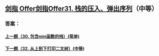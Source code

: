 ## [ 剑指 Offer剑指Offer31. 栈的压入、弹出序列](https://leetcode-cn.com/problems/merge-two-sorted-lists/)（中等）





### 答案：



#### [上一题（30. 包含min函数的栈）(简单)](https://github.com/sdwwld/leetCode/blob/master/src/main/java/com/wld/java/offer/剑指Offer30.md)

#### [下一题（32. 从上到下打印二叉树）(中等)](https://github.com/sdwwld/leetCode/blob/master/src/main/java/com/wld/java/offer/剑指Offer32-I.md)
